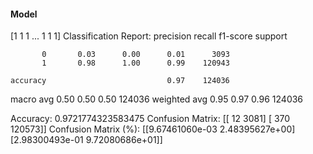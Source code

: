 #### Model
[1 1 1 ... 1 1 1]
Classification Report:
              precision    recall  f1-score   support

           0       0.03      0.00      0.01      3093
           1       0.98      1.00      0.99    120943

    accuracy                           0.97    124036
   macro avg       0.50      0.50      0.50    124036
weighted avg       0.95      0.97      0.96    124036

Accuracy: 0.9721774323583475
Confusion Matrix:
[[    12   3081]
 [   370 120573]]
Confusion Matrix (%):
[[9.67461060e-03 2.48395627e+00]
 [2.98300493e-01 9.72080686e+01]]
